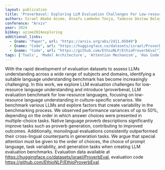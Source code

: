 ```yaml
---
layout: publication
title: 'Proverbeval: Exploring LLM Evaluation Challenges For Low-resource Language Understanding'
authors: Israel Abebe Azime, Atnafu Lambebo Tonja, Tadesse Destaw Belay, Yonas Chanie, Bontu Fufa Balcha, Negasi Haile Abadi, Henok Biadglign Ademtew, Mulubrhan Abebe Nerea, Debela Desalegn Yadeta, Derartu Dagne Geremew, Assefa Atsbiha Tesfau, Philipp Slusallek, Thamar Solorio, Dietrich Klakow
conference: "Arxiv"
year: 2024
bibkey: azime2024exploring
additional_links:
  - {name: "Paper", url: "https://arxiv.org/abs/2411.05049"}
  - {name: "Code", url: "https://huggingface.co/datasets/israel/ProverbEval,"}
  - {name: "Code", url: "https://github.com/EthioNLP/EthioProverbEval"}
tags: ['Tools', 'Model Architecture', 'Attention Mechanism', 'Has Code', 'Prompting']
---
```

With the rapid development of evaluation datasets to assess LLMs
understanding across a wide range of subjects and domains, identifying a
suitable language understanding benchmark has become increasingly challenging.
In this work, we explore LLM evaluation challenges for low-resource language
understanding and introduce \proverbeval, LLM evaluation benchmark for
low-resource languages, focusing on low-resource language understanding in
culture-specific scenarios. We benchmark various LLMs and explore factors that
create variability in the benchmarking process. We observed performance
variances of up to 50%, depending on the order in which answer choices were
presented in multiple-choice tasks. Native language proverb descriptions
significantly improve tasks such as proverb generation, contributing to
improved outcomes. Additionally, monolingual evaluations consistently
outperformed their cross-lingual counterparts in generation tasks. We argue
that special attention must be given to the order of choices, the choice of
prompt language, task variability, and generation tasks when creating LLM
evaluation benchmarks. Evaluation data available at
https://huggingface.co/datasets/israel/ProverbEval, evaluation code
https://github.com/EthioNLP/EthioProverbEval.
